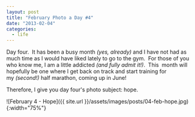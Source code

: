 ```yaml
---
layout: post
title: "February Photo a Day #4"
date: "2013-02-04"
categories:
  - life
---
```


Day four.  It has been a busy month _(yes, already)_ and I have not had as much time as I would have liked lately to go to the gym.  For those of you who know me, I am a little addicted _(and fully admit it!)_.  This  month will hopefully be one where I get back on track and start training for my _(second!)_ half marathon, coming up in June!

Therefore, I give you day four's photo subject: hope.

![February 4 - Hope]({{ site.url }}/assets/images/posts/04-feb-hope.jpg){:width="75%"}
